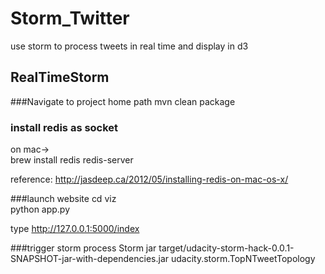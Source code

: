# Storm_Twitter
use storm to process tweets in real time and display in d3

## RealTimeStorm

###Navigate to project home path
mvn clean package

### install redis as socket
on mac->  
brew install redis
redis-server

reference: http://jasdeep.ca/2012/05/installing-redis-on-mac-os-x/

###launch website
cd viz <br />
python app.py <br />

type http://127.0.0.1:5000/index

###trigger storm process
Storm jar target/udacity-storm-hack-0.0.1-SNAPSHOT-jar-with-dependencies.jar udacity.storm.TopNTweetTopology
